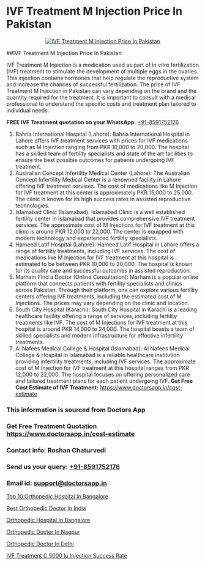 # IVF Treatment M Injection Price In Pakistan

<p align="center">
  <a href="https://doctorsapp.in/treatment/ivf-treatment">
    <img src="https://doctorsapp.co.in/uploads/treatment_image/ICSI.jpg" alt="IVF Treatment M Injection Price In Pakistan">
  </a>
</p>
##IVF Treatment M Injection Price In Pakistan

IVF Treatment M Injection is a medication used as part of in vitro fertilization (IVF) treatment to stimulate the development of multiple eggs in the ovaries. This injection contains hormones that help regulate the reproductive system and increase the chances of successful fertilization. The price of IVF Treatment M Injection in Pakistan can vary depending on the brand and the quantity required for the treatment. It is important to consult with a medical professional to understand the specific costs and treatment plan tailored to individual needs.

**FREE IVF Treatment quotation on your WhatsApp:**  [+91-8591752176](https://api.whatsapp.com/send?phone=8591752176)

1) Bahria International Hospital (Lahore): Bahria International Hospital in Lahore offers IVF treatment services with prices for IVF medications such as M Injection ranging from PKR 10,000 to 20,000. The hospital has a skilled team of fertility specialists and state of the art facilities to ensure the best possible outcomes for patients undergoing IVF treatment.
2) Australian Concept Infertility Medical Center (Lahore): The Australian Concept Infertility Medical Center is a renowned facility in Lahore offering IVF treatment services. The cost of medications like M Injection for IVF treatment at this center is approximately PKR 15,000 to 25,000. The clinic is known for its high success rates in assisted reproductive technologies.
3) Islamabad Clinic (Islamabad): Islamabad Clinic is a well established fertility center in Islamabad that provides comprehensive IVF treatment services. The approximate cost of M Injections for IVF treatment at this clinic is around PKR 12,000 to 22,000. The center is equipped with modern technology and experienced fertility specialists.
4) Hameed Latif Hospital (Lahore): Hameed Latif Hospital in Lahore offers a range of fertility treatments, including IVF services. The cost of medications like M Injection for IVF treatment at this hospital is estimated to be between PKR 10,000 to 20,000. The hospital is known for its quality care and successful outcomes in assisted reproduction.
5) Marham   Find a Doctor (Online Consultation): Marham is a popular online platform that connects patients with fertility specialists and clinics across Pakistan. Through their platform, one can explore various fertility centers offering IVF treatments, including the estimated cost of M Injections. The prices may vary depending on the clinic and location.
6) South City Hospital (Karachi): South City Hospital in Karachi is a leading healthcare facility offering a range of services, including fertility treatments like IVF. The cost of M Injections for IVF treatment at this hospital is around PKR 14,000 to 24,000. The hospital boasts a team of skilled specialists and modern infrastructure for effective infertility treatments.
7) Al Nafees Medical College & Hospital (Islamabad): Al Nafees Medical College & Hospital in Islamabad is a reliable healthcare institution providing infertility treatments, including IVF services. The approximate cost of M Injection for IVF treatment at this hospital ranges from PKR 12,000 to 22,000. The hospital focuses on offering personalized care and tailored treatment plans for each patient undergoing IVF.
**Get Free Cost Estimate of IVF Treatment:** https://www.doctorsapp.in/cost-estimate

### This information is sourced from Doctors App 
### Get Free Treatment Quotation https://www.doctorsapp.in/cost-estimate
### Contact info: Roshan Chaturvedi 
### Send us your query: [+91-8591752176](https://api.whatsapp.com/send?phone=8591752176) 
### Email id: support@doctorsapp.in

[Top 10 Orthopedic Hospital In Bangalore](https://www.linkedin.com/pulse/top-10-orthopedic-hospital-bangalore-doctorsapp-khulna-zydle/?lipi=urn%3Ali%3Apage%3Ad_flagship3_publishing_published%3BGEqZN5HRTtyyjvrP1Bdt0Q%3D%3D)

[Best Orthopedic Doctor In India](https://www.linkedin.com/pulse/best-orthopedic-doctor-india-doctorsapp-dhaka-bdy2e?trackingId=N9FFyh7ePA%2Bs6yMpiheOPg%3D%3D&lipi=urn%3Ali%3Apage%3Ad_flagship3_company_admin%3Bo%2BosOGJBSO63YocmsfjAZA%3D%3D)

[Orthopedic Hospital In Bangalore](https://medium.com/@vimalrana22/orthopedic-hospital-in-bangalore-ba14bbeeed06)

[Orthopedic Doctor In Nagpur](https://medium.com/@vimalrana22/orthopedic-doctor-in-nagpur-fb86f7f294aa)

[Orthopedic Doctor In Delhi](https://doctors-apps.github.io/doctorsapp/orthopedic-doctor-in-delhi)

[IVF Treatment C 5000 Iu Injection Success Rate](https://doctors-apps.github.io/doctorsapp/ivf-treatment-c-5000-iu-injection-success-rate)

